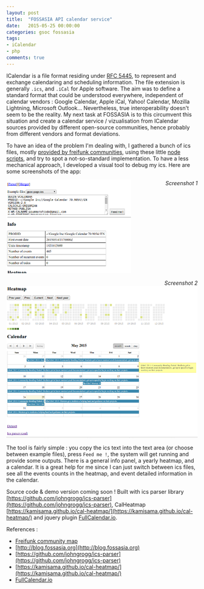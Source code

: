 ```yaml
---
layout: post
title:  "FOSSASIA API calendar service"
date:   2015-05-25 00:00:00
categories: gsoc fossasia
tags:
- iCalendar
- php
comments: true
---
```


ICalendar is a file format residing under [RFC 5445](https://tools.ietf.org/html/rfc5545), to represent and exchange calendaring and scheduling information. The file extension is generally `.ics`, and `.iCal` for Apple software. The aim was to define a standard format that could be understood everywhere, independent of calendar vendors : Google Calendar, Apple iCal, Yahoo! Calendar, Mozilla Lightning, Microsoft Outlook... Nevertheless, true interoperability doesn't seem to be the reality. My next task at FOSSASIA is to this circumvent this situation and create a calendar service / vizualisation from ICalendar sources provided by different open-source communities, hence probably from different vendors and format deviations.

To have an idea of the problem I'm dealing with, I gathered a bunch of ics files, mostly [provided by freifunk communities](https://github.com/freifunk/directory.api.freifunk.net/blob/master/directory.json), using these little [node scripts](https://github.com/zyzo/api-collector), and try to spot a not-so-standard implementation. To have a less mechanical approach, I developed a visual tool to debug my ics. Here are some screenshots of the app:

<img src="/images/ics-debugging-tool-2.png" alt="Ics debugging tool screenshot 1" title="Parser input, general info panel and the heatmap" style="
    width: 65%;
">  *<span style="float : right;">Screenshot 1</span>*

<span style="float:right">*Screenshot 2*</span>

![Ics debugging tool screenshot 1](/images/ics-debugging-tool-1.png "Detailed calendar")

The tool is fairly simple : you copy the ics text into the text area (or choose between example files), press `Feed me !`, the system will get running and provide some outputs. There is a general info panel, a yearly heatmap, and a calendar. It is a great help for me since I can just switch between ics files, see all the events counts in the heatmap, and event detailed information in the calendar.

Source code & demo version coming soon ! Built with ics parser library [https://github.com/johngrogg/ics-parser](https://github.com/johngrogg/ics-parser), CalHeatmap [https://kamisama.github.io/cal-heatmap/](https://kamisama.github.io/cal-heatmap/) and jquery plugin [FullCalendar.io](http://fullcalendar.io/).

References : 

+ [Freifunk community map](http://freifunk.net/wie-mache-ich-mit/community-finden/)
+ [http://blog.fossasia.org](http://blog.fossasia.org)
+ [https://github.com/johngrogg/ics-parser](https://github.com/johngrogg/ics-parser)
+ [https://kamisama.github.io/cal-heatmap/](https://kamisama.github.io/cal-heatmap/)
+ [FullCalendar.io](http://fullcalendar.io/)